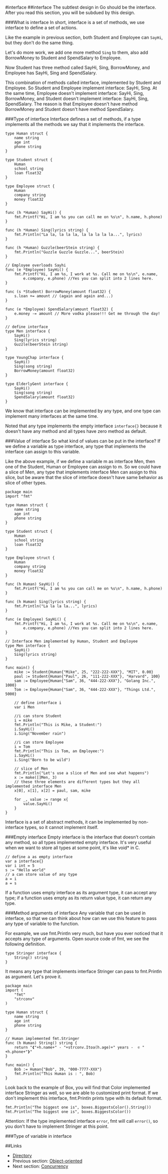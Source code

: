 #interface
##interface
The subtlest design in Go should be the interface. After you read this section, you will be subdued by this design.

###What is interface
In short, interface is a set of methods, we use interface to define a set of actions.

Like the example in previous section, both Student and Employee can `SayHi`, but they don't do the same thing.

Let's do more work, we add one more method `Sing` to them, also add BorrowMoney to Student and SpendSalary to Employee.

Now Student has three method called SayHi, Sing, BorrowMoney, and Employee has SayHi, Sing and SpendSalary.

This combination of methods called interface, implemented by Student and Employee. So Student and Employee implement interface: SayHi, Sing. At the same time, Employee doesn't implement interface: SayHi, Sing, BorrowMoney, and Student doesn't implement interface: SayHi, Sing, SpendSalary. The reason is that Employee doesn't have method BorrowMoney and Student doesn't have method SpendSalary.

###Type of interface
Interface defines a set of methods, if a type implements all the methods we say that it implements the interface.

	type Human struct {
    	name string
    	age int
    	phone string
	}

	type Student struct {
    	Human
    	school string
    	loan float32
	}

	type Employee struct {
    	Human
    	company string
    	money float32
	}

	func (h *Human) SayHi() {
    	fmt.Printf("Hi, I am %s you can call me on %s\n", h.name, h.phone)
	}

	func (h *Human) Sing(lyrics string) {
    	fmt.Println("La la, la la la, la la la la la...", lyrics)
	}

	func (h *Human) Guzzle(beerStein string) {
    	fmt.Println("Guzzle Guzzle Guzzle...", beerStein)
	}

	// Employee overloads Sayhi
	func (e *Employee) SayHi() {
    	fmt.Printf("Hi, I am %s, I work at %s. Call me on %s\n", e.name,
        	e.company, e.phone) //Yes you can split into 2 lines here.
	}

	func (s *Student) BorrowMoney(amount float32) {
    	s.loan += amount // (again and again and...)
	}

	func (e *Employee) SpendSalary(amount float32) {
    	e.money -= amount // More vodka please!!! Get me through the day!
	}

	// define interface
	type Men interface {
    	SayHi()
    	Sing(lyrics string)
    	Guzzle(beerStein string)
	}

	type YoungChap interface {
    	SayHi()
    	Sing(song string)
    	BorrowMoney(amount float32)
	}

	type ElderlyGent interface {
    	SayHi()
    	Sing(song string)
    	SpendSalary(amount float32)
	}

We know that interface can be implemented by any type, and one type can implement many interfaces at the same time.

Noted that any type implements the empty interface `interface{}` because it doesn't have any method and all types have zero method as default.

###Value of interface
So what kind of values can be put in the interface? If we define a variable as type interface, any type that implements the interface can assign to this variable.

Like the above example, if we define a variable m as interface Men, then one of the Student, Human or Employee can assign to m. So we could have a slice of Men, any type that implements interface Men can assign to this slice, but be aware that the slice of interface doesn't have same behavior as slice of other types.

	package main
	import "fmt"

	type Human struct {
    	name string
    	age int
    	phone string
	}

	type Student struct {
    	Human 
    	school string
    	loan float32
	}

	type Employee struct {
    	Human 
    	company string
    	money float32
	}

	func (h Human) SayHi() {
    	fmt.Printf("Hi, I am %s you can call me on %s\n", h.name, h.phone)
	}

	func (h Human) Sing(lyrics string) {
    	fmt.Println("La la la la...", lyrics)
	}

	func (e Employee) SayHi() {
    	fmt.Printf("Hi, I am %s, I work at %s. Call me on %s\n", e.name,
        	e.company, e.phone) //Yes you can split into 2 lines here.
    }

	// Interface Men implemented by Human, Student and Employee	
	type Men interface {
    	SayHi()
    	Sing(lyrics string)
	}

	func main() {
    	mike := Student{Human{"Mike", 25, "222-222-XXX"}, "MIT", 0.00}
    	paul := Student{Human{"Paul", 26, "111-222-XXX"}, "Harvard", 100}
    	sam := Employee{Human{"Sam", 36, "444-222-XXX"}, "Golang Inc.", 1000}
    	Tom := Employee{Human{"Sam", 36, "444-222-XXX"}, "Things Ltd.", 5000}

    	// define interface i
    	var i Men

    	//i can store Student
    	i = mike
    	fmt.Println("This is Mike, a Student:")
    	i.SayHi()
    	i.Sing("November rain")

    	//i can store Employee
    	i = Tom
    	fmt.Println("This is Tom, an Employee:")
    	i.SayHi()
    	i.Sing("Born to be wild")

    	// slice of Men
    	fmt.Println("Let's use a slice of Men and see what happens")
    	x := make([]Men, 3)
    	// these three elements are different types but they all implemented interface Men
    	x[0], x[1], x[2] = paul, sam, mike

    	for _, value := range x{
        	value.SayHi()
    	}
	}
	
Interface is a set of abstract methods, it can be implemented by non-interface types, so it cannot implement itself.

###Empty interface
Empty interface is the interface that doesn't contain any method, so all types implemented empty interface. It's very useful when we want to store all types at some point, it's like void* in C.

	// define a as empty interface
	var a interface{}
	var i int = 5
	s := "Hello world"
	// a can store value of any type
	a = i
	a = s

If a function uses empty interface as its argument type, it can accept any type; if a function uses empty as its return value type, it can return any type.

###Method arguments of interface
Any variable that can be used in interface, so that we can think about how can we use this feature to pass any type of variable to the function.

For example, we use fmt.Println very much, but have you ever noticed that it accepts any type of arguments. Open source code of fmt, we see the following definition.

	type Stringer interface {
    	String() string
	}
	
It means any type that implements interface Stringer can pass to fmt.Println as argument. Let's prove it.

	package main
	import (
    	"fmt"
    	"strconv"
	)

	type Human struct {
    	name string
    	age int
    	phone string
	}

	// Human implemented fmt.Stringer
	func (h Human) String() string {
    	return "❰"+h.name+" - "+strconv.Itoa(h.age)+" years -  ✆ " +h.phone+"❱"
	}

	func main() {
    	Bob := Human{"Bob", 39, "000-7777-XXX"}
    	fmt.Println("This Human is : ", Bob)
	}
	
Look back to the example of Box, you will find that Color implemented interface Stringer as well, so we are able to customized print format. If we don't implement this interface, fmt.Println prints type with its default format.

	fmt.Println("The biggest one is", boxes.BiggestsColor().String())
	fmt.Println("The biggest one is", boxes.BiggestsColor())
	
Attention: If the type implemented interface `error`, fmt will call `error()`, so you don't have to implement Stringer at this point.

###Type of variable in interface

##Links
- [Directory](preface.md)
- Previous section: [Object-oriented](02.5.md)
- Next section: [Concurrency](02.7.md)
